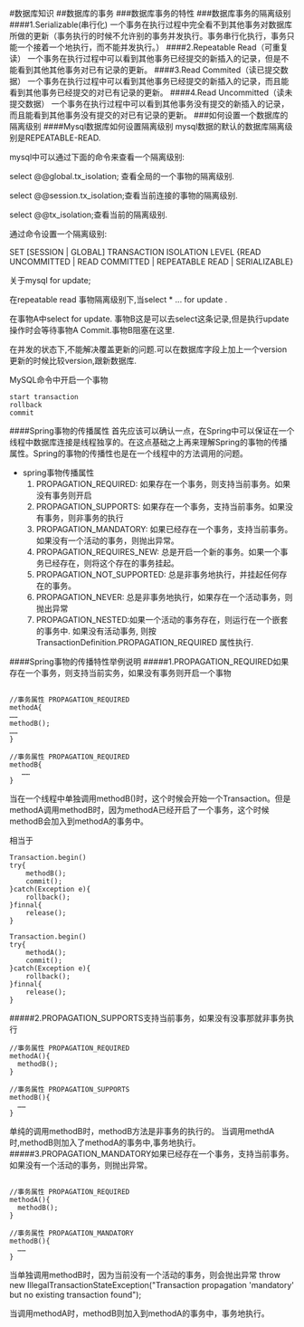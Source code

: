 #数据库知识
##数据库的事务
###数据库事务的特性
###数据库事务的隔离级别
####1.Serializable(串行化)
一个事务在执行过程中完全看不到其他事务对数据库所做的更新（事务执行的时候不允许别的事务并发执行。事务串行化执行，事务只能一个接着一个地执行，而不能并发执行。）
####2.Repeatable Read（可重复读）
一个事务在执行过程中可以看到其他事务已经提交的新插入的记录，但是不能看到其他其他事务对已有记录的更新。
####3.Read Commited（读已提交数据）
一个事务在执行过程中可以看到其他事务已经提交的新插入的记录，而且能看到其他事务已经提交的对已有记录的更新。
####4.Read Uncommitted（读未提交数据）
一个事务在执行过程中可以看到其他事务没有提交的新插入的记录，而且能看到其他事务没有提交的对已有记录的更新。
###如何设置一个数据库的隔离级别
####Mysql数据库如何设置隔离级别
mysql数据的默认的数据库隔离级别是REPEATABLE-READ.

mysql中可以通过下面的命令来查看一个隔离级别:

select @@global.tx_isolation; 查看全局的一个事物的隔离级别.

select @@session.tx_isolation;查看当前连接的事物的隔离级别.

select @@tx_isolation;查看当前的隔离级别.

通过命令设置一个隔离级别:

SET [SESSION | GLOBAL] TRANSACTION ISOLATION LEVEL {READ UNCOMMITTED | READ COMMITTED | REPEATABLE READ | SERIALIZABLE}

关于mysql for update;

在repeatable read 事物隔离级别下,当select * ... for update .

在事物A中select for update. 事物B这是可以去select这条记录,但是执行update操作时会等待事物A Commit.事物B阻塞在这里.

在并发的状态下,不能解决覆盖更新的问题.可以在数据库字段上加上一个version更新的时候比较version,跟新数据库.

MySQL命令中开启一个事物

```
start transaction
rollback
commit
```

####Spring事物的传播属性
首先应该可以确认一点，在Spring中可以保证在一个线程中数据库连接是线程独享的。在这点基础之上再来理解Spring的事物的传播属性。Spring的事物的传播性也是在一个线程中的方法调用的问题。

* spring事物传播属性
	1. PROPAGATION_REQUIRED: 如果存在一个事务，则支持当前事务。如果没有事务则开启
	2. PROPAGATION_SUPPORTS: 如果存在一个事务，支持当前事务。如果没有事务，则非事务的执行
	3. PROPAGATION_MANDATORY: 如果已经存在一个事务，支持当前事务。如果没有一个活动的事务，则抛出异常。
	4. PROPAGATION_REQUIRES_NEW: 总是开启一个新的事务。如果一个事务已经存在，则将这个存在的事务挂起。
	5. PROPAGATION_NOT_SUPPORTED: 总是非事务地执行，并挂起任何存在的事务。
	6. PROPAGATION_NEVER: 总是非事务地执行，如果存在一个活动事务，则抛出异常
	7. PROPAGATION_NESTED:如果一个活动的事务存在，则运行在一个嵌套的事务中. 如果没有活动事务, 则按TransactionDefinition.PROPAGATION_REQUIRED 属性执行.

####Spring事物的传播特性举例说明
#####1.PROPAGATION_REQUIRED如果存在一个事务，则支持当前实务，如果没有事务则开启一个事物

~~~

//事务属性 PROPAGATION_REQUIRED
methodA{
……
methodB();
……
}

//事务属性 PROPAGATION_REQUIRED
methodB{
   ……
}

~~~
当在一个线程中单独调用methodB()时，这个时候会开始一个Transaction。但是methodA调用methodB时，因为methodA已经开启了一个事务，这个时候methodB会加入到methodA的事务中。

相当于

```
Transaction.begin()
try{
	methodB();
	commit();
}catch(Exception e){
	rollback();
}finnal{
	release();
}

Transaction.begin()
try{
	methodA();
	commit();
}catch(Exception e){
	rollback();
}finnal{
	release();
}

```

#####2.PROPAGATION_SUPPORTS支持当前事务，如果没有没事那就非事务执行
```
//事务属性 PROPAGATION_REQUIRED 
methodA(){
  methodB();
}

//事务属性 PROPAGATION_SUPPORTS 
methodB(){
  ……
}
```
单纯的调用methodB时，methodB方法是非事务的执行的。 
当调用methdA时,methodB则加入了methodA的事务中,事务地执行。 
#####3.PROPAGATION_MANDATORY如果已经存在一个事务，支持当前事务。如果没有一个活动的事务，则抛出异常。

```

//事务属性 PROPAGATION_REQUIRED 
methodA(){
  methodB();
}

//事务属性 PROPAGATION_MANDATORY 
methodB(){
  ……
}

```

当单独调用methodB时，因为当前没有一个活动的事务，则会抛出异常 
throw new IllegalTransactionStateException("Transaction propagation 'mandatory' but no existing transaction found"); 

当调用methodA时，methodB则加入到methodA的事务中，事务地执行。 

